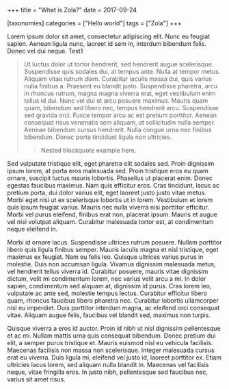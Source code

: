 +++
title = "What is Zola?"
date = 2017-09-24

[taxonomies]
categories = ["Hello world"]
tags = ["Zola"]
+++

Lorem ipsum dolor sit amet, consectetur adipiscing elit. Nunc eu feugiat sapien.
Aenean ligula nunc, laoreet id sem in, interdum bibendum felis. Donec vel dui
neque. Test1

<!-- more -->

> Ut luctus dolor ut tortor hendrerit, sed hendrerit augue scelerisque.
> Suspendisse quis sodales dui, at tempus ante. Nulla at tempor metus. Aliquam
> vitae rutrum diam. Curabitur iaculis massa dui, quis varius nulla finibus a.
> Praesent eu blandit justo. Suspendisse pharetra, arcu in rhoncus rutrum, magna
> magna viverra erat, eget vestibulum enim tellus id dui. Nunc vel dui et arcu
> posuere maximus. Mauris quam quam, bibendum sed libero nec, tempus hendrerit
> arcu. Suspendisse sed gravida orci. Fusce tempor arcu ac est pretium porttitor.
> Aenean consequat risus venenatis sem aliquam, at sollicitudin nulla semper.
> Aenean bibendum cursus hendrerit. Nulla congue urna nec finibus bibendum. Donec
> porta tincidunt ligula non ultricies.
>
> > Nested blockquote example here.

Sed vulputate tristique elit, eget pharetra elit sodales sed. Proin dignissim
ipsum lorem, at porta eros malesuada sed. Proin tristique eros eu quam ornare,
suscipit luctus mauris lobortis. Phasellus ut placerat enim. Donec egestas
faucibus maximus. Nam quis efficitur eros. Cras tincidunt, lacus ac pretium
porta, dui dolor varius elit, eget laoreet justo justo vitae metus. Morbi eget
nisi ut ex scelerisque lobortis ut in lorem. Vestibulum et lorem quis ipsum
feugiat varius. Mauris nec nulla viverra nisi porttitor efficitur. Morbi vel
purus eleifend, finibus erat non, placerat ipsum. Mauris et augue vel nisi
volutpat aliquam. Curabitur malesuada tortor est, at condimentum neque eleifend
in.

Morbi id ornare lacus. Suspendisse ultrices rutrum posuere. Nullam porttitor
libero quis ligula finibus semper. Mauris iaculis magna et nisl tristique, eget
maximus ex feugiat. Nam eu felis leo. Quisque ultrices varius purus in molestie.
Duis non accumsan ligula. Vivamus dignissim malesuada metus, vel hendrerit
tellus viverra id. Curabitur posuere, mauris vitae dignissim dictum, velit mi
condimentum lorem, nec varius velit arcu a mi. In dolor sapien, condimentum sed
aliquam at, dignissim id purus. Cras lorem leo, vulputate ac ante sed, molestie
tempus lectus. Curabitur efficitur libero quam, rhoncus faucibus libero pharetra
nec. Curabitur lobortis ullamcorper nisl eu imperdiet. Duis porttitor interdum
magna, ac eleifend orci consequat vitae. Aliquam augue felis, faucibus vel
blandit sed, maximus non turpis.

Quisque viverra a eros id auctor. Proin id nibh ut nisl dignissim pellentesque
et ac mi. Nullam mattis urna quis consequat bibendum. Donec pretium dui elit, a
semper purus tristique et. Mauris euismod nisl eu vehicula facilisis. Maecenas
facilisis non massa non scelerisque. Integer malesuada cursus erat eu viverra.
Duis ligula mi, eleifend vel justo id, laoreet porttitor ex. Etiam ultricies
lacus lorem, sed aliquam nulla blandit in. Maecenas vel facilisis neque, vitae
fringilla eros. In justo nibh, pellentesque sed faucibus nec, varius sit amet
risus.
